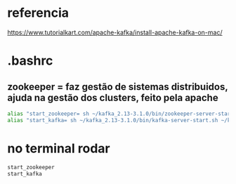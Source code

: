 # referencia
https://www.tutorialkart.com/apache-kafka/install-apache-kafka-on-mac/

# .bashrc
## zookeeper = faz gestão de sistemas distribuidos, ajuda na gestão dos clusters, feito pela apache
``` bash
alias "start_zookeeper= sh ~/kafka_2.13-3.1.0/bin/zookeeper-server-start.sh ~/kafka_2.13-3.1.0/config/zookeeper.properties" 
alias "start_kafka= sh ~/kafka_2.13-3.1.0/bin/kafka-server-start.sh ~/kafka_2.13-3.1.0/config/server.properties" 
```

# no terminal rodar 
``` bash
start_zookeeper
start_kafka
```


